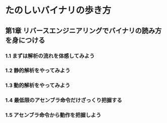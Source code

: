 # たのしいバイナリの歩き方
## 第1章 リバースエンジニアリングでバイナリの読み方を身につける
### 1.1 まずは解析の流れを体感してみよう
### 1.2 静的解析をやってみよう
### 1.3 動的解析をやってみよう
### 1.4 最低限のアセンブラ命令だけざっくり把握する
### 1.5 アセンブラ命令から動作を把握しよう
